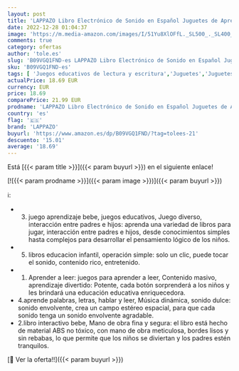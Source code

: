```yaml
---
layout: post
title: 'LAPPAZO Libro Electrónico de Sonido en Español Juguetes de Aprendizaje Lectura para Bebés Niños 3-5 Años Aprender Idioma con Juegos Juguete Educativo para Bebés Niños  Naranja '
date: 2022-12-28 01:04:37
image: 'https://m.media-amazon.com/images/I/51Yu8XlOFfL._SL500_._SL400_.jpg'
comments: true
category: ofertas
author: 'tole.es'
slug: 'B09VGQ1FND-es LAPPAZO Libro Electrónico de Sonido en Español Juguetes de...'
sku: 'B09VGQ1FND-es'
tags: [ 'Juegos educativos de lectura y escritura','Juguetes','Juguetes educativos','Juguetes y juegos','bebés','lappazo','🇪🇸', ]
actualPrice: 18.69 EUR
currency: EUR
price: 18.69
comparePrice: 21.99 EUR
prodname: 'LAPPAZO Libro Electrónico de Sonido en Español Juguetes de Aprendizaje Lectura para Bebés Niños 3-5 Años Aprender Idioma con Juegos Juguete Educativo para Bebés Niños  Naranja '
country: 'es'
flag: '🇪🇸'
brand: 'LAPPAZO'
buyurl: 'https://www.amazon.es/dp/B09VGQ1FND/?tag=tolees-21'
descuento: '15.01'
average: '18.69'
---
```


Está [{{< param title >}}]({{< param buyurl >}}) en el siguiente enlace!

[![{{< param prodname >}}]({{< param image >}})]({{< param buyurl >}})

ℹ️:

- 3. juego aprendizaje bebe, juegos educativos, Juego diverso, interacción entre padres e hijos: aprenda una variedad de libros para jugar, interacción entre padres e hijos, desde conocimientos simples hasta complejos para desarrollar el pensamiento lógico de los niños.
- 5. libros educacion infantil, operación simple: solo un clic, puede tocar el sonido, contenido rico, entretenido.
- 1. Aprender a leer: juegos para aprender a leer, Contenido masivo, aprendizaje divertido: Potente, cada botón sorprenderá a los niños y les brindará una educación educativa enriquecedora.
- 4.aprende palabras, letras, hablar y leer, Música dinámica, sonido dulce: sonido envolvente, crea un campo estéreo espacial, para que cada sonido tenga un sonido envolvente agradable.
- 2.libro interactivo bebe, Mano de obra fina y segura: el libro está hecho de material ABS no tóxico, con mano de obra meticulosa, bordes lisos y sin rebabas, lo que permite que los niños se diviertan y los padres estén tranquilos.

[🛒 Ver la oferta!!]({{< param buyurl >}})
